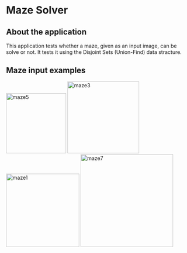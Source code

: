 # Maze Solver
## About the application
This application tests whether a maze, given as an input image, can be solve or not.
It tests it using the Disjoint Sets (Union-Find) data stracture.

## Maze input examples
<img width="164" alt="maze5" src="https://user-images.githubusercontent.com/77329952/104591670-b1dac900-5675-11eb-9d45-ed0061c64c02.PNG">

<img width="196" alt="maze3" src="https://user-images.githubusercontent.com/77329952/104591597-98398180-5675-11eb-92dd-0700d08c654e.PNG">

<img width="200" alt="maze1" src="https://user-images.githubusercontent.com/77329952/104591423-56a8d680-5675-11eb-8385-4ea8d407e4fd.PNG">

<img width="253" alt="maze7" src="https://user-images.githubusercontent.com/77329952/104591184-02055b80-5675-11eb-898b-4cdd074c5725.PNG">    


